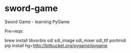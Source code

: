 # sword-game
Sword Game - learning PyGame

Pre-reqs:

brew install libvorbis sdl sdl_image sdl_mixer sdl_ttf portmidi <br>
pip install hg+http://bitbucket.org/pygame/pygame
